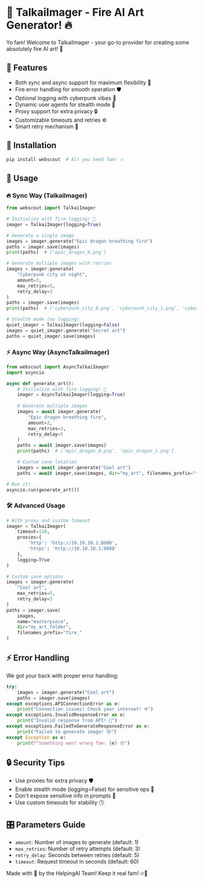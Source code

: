 # 🎨 TalkaiImager - Fire AI Art Generator! 🔥

Yo fam! Welcome to TalkaiImager - your go-to provider for creating some absolutely fire AI art! 🎨

## 🚀 Features

- Both sync and async support for maximum flexibility 💪
- Fire error handling for smooth operation 🛡️
- Optional logging with cyberpunk vibes 🌟
- Dynamic user agents for stealth mode 🥷
- Proxy support for extra privacy 🔒
- Customizable timeouts and retries ⚙️
- Smart retry mechanism 🔄

## 💫 Installation

```bash
pip install webscout  # All you need fam! 🔥
```

## 🎯 Usage

### 🔥 Sync Way (TalkaiImager)

```python
from webscout import TalkaiImager

# Initialize with fire logging! 🚀
imager = TalkaiImager(logging=True)

# Generate a single image
images = imager.generate("Epic dragon breathing fire")
paths = imager.save(images)
print(paths)  # ['epic_dragon_0.png']

# Generate multiple images with retries
images = imager.generate(
    "Cyberpunk city at night",
    amount=3,
    max_retries=5,
    retry_delay=3
)
paths = imager.save(images)
print(paths)  # ['cyberpunk_city_0.png', 'cyberpunk_city_1.png', 'cyberpunk_city_2.png']

# Stealth mode (no logging)
quiet_imager = TalkaiImager(logging=False)
images = quiet_imager.generate("Secret art")
paths = quiet_imager.save(images)
```

### ⚡ Async Way (AsyncTalkaiImager)

```python
from webscout import AsyncTalkaiImager
import asyncio

async def generate_art():
    # Initialize with fire logging! 🚀
    imager = AsyncTalkaiImager(logging=True)
    
    # Generate multiple images
    images = await imager.generate(
        "Epic dragon breathing fire",
        amount=2,
        max_retries=3,
        retry_delay=5
    )
    paths = await imager.save(images)
    print(paths)  # ['epic_dragon_0.png', 'epic_dragon_1.png']

    # Custom save location
    images = await imager.generate("Cool art")
    paths = await imager.save(images, dir="my_art", filenames_prefix="fire_")

# Run it!
asyncio.run(generate_art())
```

### 🛠️ Advanced Usage

```python
# With proxy and custom timeout
imager = TalkaiImager(
    timeout=120,
    proxies={
        'http': 'http://10.10.10.1:8000',
        'https': 'http://10.10.10.1:8000'
    },
    logging=True
)

# Custom save options
images = imager.generate(
    "Cool art",
    max_retries=5,
    retry_delay=3
)
paths = imager.save(
    images,
    name="masterpiece",
    dir="my_art_folder",
    filenames_prefix="fire_"
)
```

## ⚡ Error Handling

We got your back with proper error handling:

```python
try:
    images = imager.generate("Cool art")
    paths = imager.save(images)
except exceptions.APIConnectionError as e:
    print("Connection issues! Check your internet! 🌐")
except exceptions.InvalidResponseError as e:
    print("Invalid response from API! 🚫")
except exceptions.FailedToGenerateResponseError as e:
    print("Failed to generate image! 😢")
except Exception as e:
    print(f"Something went wrong fam: {e} 😢")
```

## 🔒 Security Tips

- Use proxies for extra privacy 🛡️
- Enable stealth mode (logging=False) for sensitive ops 🤫
- Don't expose sensitive info in prompts 🔐
- Use custom timeouts for stability 🕒

## 🎛️ Parameters Guide

- `amount`: Number of images to generate (default: 1)
- `max_retries`: Number of retry attempts (default: 3)
- `retry_delay`: Seconds between retries (default: 5)
- `timeout`: Request timeout in seconds (default: 60)

Made with 💖 by the HelpingAI Team! Keep it real fam! 🔥👑
